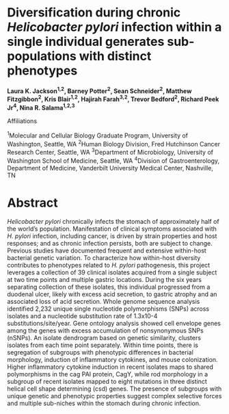 # Diversification during chronic <em>Helicobacter pylori</em> infection within a single individual generates sub-populations with distinct phenotypes

<b>Laura K. Jackson<sup>1,2</sup>, Barney Potter<sup>2</sup>, Sean Schneider<sup>2</sup>, Matthew Fitzgibbon<sup>2</sup>, Kris Blair<sup>1,2</sup>, Hajirah Farah<sup>3,2</sup>, Trevor Bedford<sup>2</sup>, Richard Peek Jr<sup>4</sup>, Nina R. Salama<sup>1,2,3</sup> </b>

Affiliations 

<sup>1</sup>Molecular and Cellular Biology Graduate Program, University of Washington, Seattle, WA
<sup>2</sup>Human Biology Division, Fred Hutchinson Cancer Research Center, Seattle, WA
<sup>3</sup>Department of Microbiology, University of Washington School of Medicine, Seattle, WA
<sup>4</sup>Division of Gastroenterology, Department of Medicine, Vanderbilt University Medical Center, Nashville, TN


# Abstract

<em>Helicobacter pylori</em> chronically infects the stomach of approximately half of the world’s population. Manifestation of clinical symptoms associated with <em>H. pylori</em> infection, including cancer, is driven by strain properties and host responses; and as chronic infection persists, both are subject to change. Previous studies have documented frequent and extensive within-host bacterial genetic variation. To characterize how within-host diversity contributes to phenotypes related to <em>H. pylori</em> pathogenesis, this project leverages a collection of 39 clinical isolates acquired from a single subject at two time points and multiple gastric locations. During the six years separating collection of these isolates, this individual progressed from a duodenal ulcer, likely with excess acid secretion, to gastric atrophy and an associated loss of acid secretion. Whole genome sequence analysis identified 2,232 unique single nucleotide polymorphisms (SNPs) across isolates and a nucleotide substitution rate of 1.3x10-4 substitutions/site/year. Gene ontology analysis showed cell envelope genes among the genes with excess accumulation of nonsynonymous SNPs (nSNPs). An isolate dendrogram based on genetic similarity, clusters isolates from each time point separately. Within time points, there is segregation of subgroups with phenotypic differences in bacterial morphology, induction of inflammatory cytokines, and mouse colonization. Higher inflammatory cytokine induction in recent isolates maps to shared polymorphisms in the cag PAI protein, CagY, while rod morphology in a subgroup of recent isolates mapped to eight mutations in three distinct helical cell shape determining (csd) genes. The presence of subgroups with unique genetic and phenotypic properties suggest complex selective forces and multiple sub-niches within the stomach during chronic infection.


######
